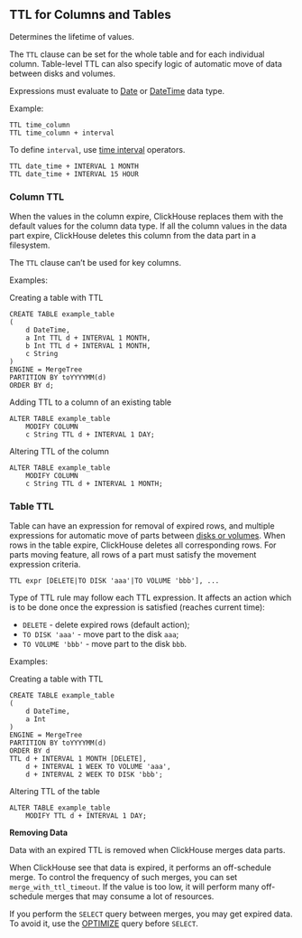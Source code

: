 ## TTL for Columns and Tables[ ](https://clickhouse.tech/docs/en/engines/table-engines/mergetree-family/mergetree/#table_engine-mergetree-ttl)

Determines the lifetime of values.

The `TTL` clause can be set for the whole table and for each individual column. Table-level TTL can also specify logic of automatic move of data between disks and volumes.

Expressions must evaluate to [Date](https://clickhouse.tech/docs/en/sql-reference/data-types/date/) or [DateTime](https://clickhouse.tech/docs/en/sql-reference/data-types/datetime/) data type.

Example:

```
TTL time_column
TTL time_column + interval
```

To define `interval`, use [time interval](https://clickhouse.tech/docs/en/sql-reference/operators/#operators-datetime) operators.

```
TTL date_time + INTERVAL 1 MONTH
TTL date_time + INTERVAL 15 HOUR
```

### Column TTL[ ](https://clickhouse.tech/docs/en/engines/table-engines/mergetree-family/mergetree/#mergetree-column-ttl)

When the values in the column expire, ClickHouse replaces them with the default values for the column data type. If all the column values in the data part expire, ClickHouse deletes this column from the data part in a filesystem.

The `TTL` clause can’t be used for key columns.

Examples:

Creating a table with TTL

```
CREATE TABLE example_table
(
    d DateTime,
    a Int TTL d + INTERVAL 1 MONTH,
    b Int TTL d + INTERVAL 1 MONTH,
    c String
)
ENGINE = MergeTree
PARTITION BY toYYYYMM(d)
ORDER BY d;
```

Adding TTL to a column of an existing table

```
ALTER TABLE example_table
    MODIFY COLUMN
    c String TTL d + INTERVAL 1 DAY;
```

Altering TTL of the column

```
ALTER TABLE example_table
    MODIFY COLUMN
    c String TTL d + INTERVAL 1 MONTH;
```

### Table TTL[ ](https://clickhouse.tech/docs/en/engines/table-engines/mergetree-family/mergetree/#mergetree-table-ttl)

Table can have an expression for removal of expired rows, and multiple expressions for automatic move of parts between [disks or volumes](https://clickhouse.tech/docs/en/engines/table-engines/mergetree-family/mergetree/#table_engine-mergetree-multiple-volumes). When rows in the table expire, ClickHouse deletes all corresponding rows. For parts moving feature, all rows of a part must satisfy the movement expression criteria.

```
TTL expr [DELETE|TO DISK 'aaa'|TO VOLUME 'bbb'], ...
```

Type of TTL rule may follow each TTL expression. It affects an action which is to be done once the expression is satisfied (reaches current time):

- `DELETE` - delete expired rows (default action);
- `TO DISK 'aaa'` - move part to the disk `aaa`;
- `TO VOLUME 'bbb'` - move part to the disk `bbb`.

Examples:

Creating a table with TTL

```
CREATE TABLE example_table
(
    d DateTime,
    a Int
)
ENGINE = MergeTree
PARTITION BY toYYYYMM(d)
ORDER BY d
TTL d + INTERVAL 1 MONTH [DELETE],
    d + INTERVAL 1 WEEK TO VOLUME 'aaa',
    d + INTERVAL 2 WEEK TO DISK 'bbb';
```

Altering TTL of the table

```
ALTER TABLE example_table
    MODIFY TTL d + INTERVAL 1 DAY;
```

**Removing Data**

Data with an expired TTL is removed when ClickHouse merges data parts.

When ClickHouse see that data is expired, it performs an off-schedule merge. To control the frequency of such merges, you can set `merge_with_ttl_timeout`. If the value is too low, it will perform many off-schedule merges that may consume a lot of resources.

If you perform the `SELECT` query between merges, you may get expired data. To avoid it, use the [OPTIMIZE](https://clickhouse.tech/docs/en/sql-reference/statements/optimize/) query before `SELECT`.